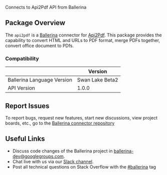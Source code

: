 Connects to Api2Pdf API from Ballerina

## Package Overview
The `api2pdf` is a [Ballerina](https://ballerina.io/) connector for [Api2Pdf](https://www.api2pdf.com/).
This package provides the capability to convert HTML and URLs to PDF format, merge PDFs together, convert office document to PDfs.

### Compatibility
|                               | Version               |
|-------------------------------|-----------------------|
| Ballerina Language Version    | Swan Lake Beta2       |
| API Version                   | 1.0.0                 |

## Report Issues
To report bugs, request new features, start new discussions, view project boards, etc., go to the [Ballerina connector repository](https://github.com/ballerina-platform/ballerinax-openapi-connectors)
## Useful Links
- Discuss code changes of the Ballerina project in [ballerina-dev@googlegroups.com](mailto:ballerina-dev@googlegroups.com).
- Chat live with us via our [Slack channel](https://ballerina.io/community/slack/).
- Post all technical questions on Stack Overflow with the [#ballerina](https://stackoverflow.com/questions/tagged/ballerina) tag
